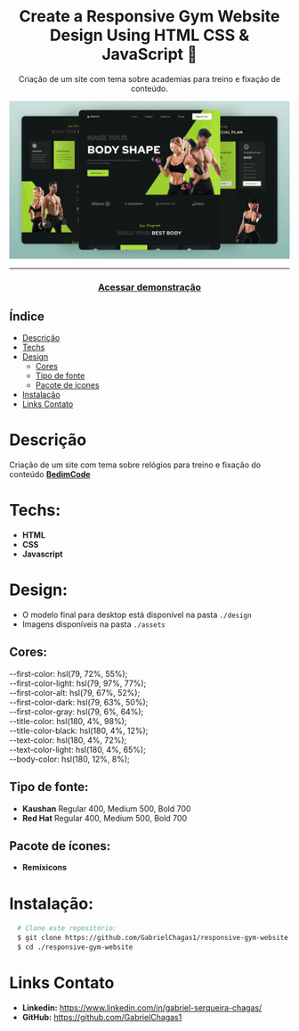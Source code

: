 <div align="center">
    <h1 align="center">Create a Responsive Gym Website Design Using HTML CSS & JavaScript 💪</h1>
    <p>Criação de um site com tema sobre academias para treino e fixação de conteúdo.</p>
    <img src="./design/preview.png" alt="Logo" width="800">
</div>

---
<h3 align="center">
  <a href="https://responsive-gym-website-beta.vercel.app/">Acessar demonstração</a>
</h3>

## Índice

* [Descrição](#descrição)
* [Techs](#techs)
* [Design](#design)
  * [Cores](#cores)
  * [Tipo de fonte](#tipo-de-fonte)
  * [Pacote de ícones](#pacote-de-ícones)
* [Instalação](#instalação)
* [Links Contato](#links-contato)

# Descrição
Criação de um site com tema sobre relógios para treino e fixação do conteúdo [**BedimCode**](https://www.youtube.com/channel/UCgkDs77BoEhMIgRUB4MKrtQ)

# Techs: 
- **HTML**
- **CSS**
- **Javascript**

# Design:
- O modelo final para desktop está disponível na pasta `./design`
- Imagens disponíveis na pasta `./assets`<br>

## Cores:
  --first-color: hsl(79, 72%, 55%);<br>
  --first-color-light: hsl(79, 97%, 77%);<br>
  --first-color-alt: hsl(79, 67%, 52%);<br>
  --first-color-dark: hsl(79, 63%, 50%);<br>
  --first-color-gray: hsl(79, 6%, 64%);<br>
  --title-color: hsl(180, 4%, 98%);<br>
  --title-color-black: hsl(180, 4%, 12%);<br>
  --text-color: hsl(180, 4%, 72%);<br>
  --text-color-light: hsl(180, 4%, 65%);<br>
  --body-color: hsl(180, 12%, 8%);<br>
## Tipo de fonte:
- **Kaushan** Regular 400, Medium 500, Bold 700
- **Red Hat** Regular 400, Medium 500, Bold 700

## Pacote de ícones:
- **Remixicons**

# Instalação:
```bash
  # Clone este repositório:
  $ git clone https://github.com/GabrielChagas1/responsive-gym-website.git
  $ cd ./responsive-gym-website
```

# Links Contato
- **Linkedin:** https://www.linkedin.com/in/gabriel-serqueira-chagas/<br>
- **GitHub:** https://github.com/GabrielChagas1<br>
